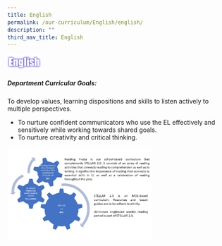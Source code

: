 ```yaml
---
title: English
permalink: /our-curriculum/English/english/
description: ""
third_nav_title: English
---
```

<img src="/images/English.png" 
     style="width:15%">


##### Department Curricular Goals:
To develop values, learning dispositions and skills to listen actively to multiple perspectives.  
*   To nurture confident communicators who use the EL effectively and sensitively while working towards shared goals.  
*   To nurture creativity and critical thinking.

<img src="/images/photo1.jpeg" 
     style="width:65%">

